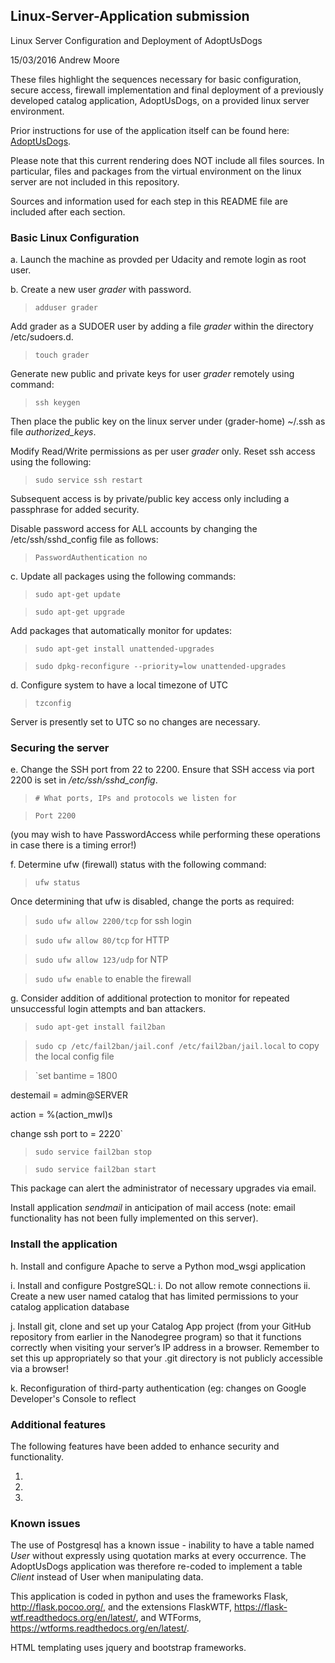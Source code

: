 ## Linux-Server-Application submission
Linux Server Configuration and Deployment of AdoptUsDogs

15/03/2016 Andrew Moore

These files highlight the sequences necessary for basic configuration, secure access, firewall implementation and final deployment of a previously developed catalog application, AdoptUsDogs, on a provided linux server environment.

Prior instructions for use of the application itself can be found here: [AdoptUsDogs](https://github.com/erooma/Catalog-Application).

Please note that this current rendering does NOT include all files sources. In particular, files and packages from the virtual environment on the linux server are not included in this repository.

Sources and information used for each step in this README file are included after each section.

### Basic Linux Configuration

a. Launch the machine as provded per Udacity and remote login as root user.

b. Create a new user *grader* with password.
 
 >`adduser grader`
 
Add grader as a SUDOER user by adding a file *grader* within the directory /etc/sudoers.d.
   
 >`touch grader`
 
Generate new public and private keys for user *grader* remotely using command:
 >`ssh keygen`

Then place the public key on the linux server under (grader-home) ~/.ssh as file *authorized_keys*.

Modify Read/Write permissions as per user *grader* only.
Reset ssh access using the following:

 >`sudo service ssh restart`

Subsequent access is by private/public key access only including a passphrase for added security.

Disable password access for ALL accounts by changing the /etc/ssh/sshd_config file as follows:

 >`PasswordAuthentication no`
 
c. Update all packages using the following commands:

 >`sudo apt-get update`

 >`sudo apt-get upgrade`

Add packages that automatically monitor for updates:

>`sudo apt-get install unattended-upgrades`

>`sudo dpkg-reconfigure --priority=low unattended-upgrades`


d. Configure system to have a local timezone of UTC

>`tzconfig`

Server is presently set to UTC so no changes are necessary.

### Securing the server

e. Change the SSH port from 22 to 2200. Ensure that SSH access via port 2200 is set in */etc/ssh/sshd_config*.

>`# What ports, IPs and protocols we listen for`

>`Port 2200`

(you may wish to have PasswordAccess while performing these operations in case there is a timing error!)

f. Determine ufw (firewall) status with the following command:

>`ufw status`

Once determining that ufw is disabled, change the ports as required:

>`sudo ufw allow 2200/tcp` for ssh login

>`sudo ufw allow 80/tcp` for HTTP

>`sudo ufw allow 123/udp` for NTP

>`sudo ufw enable` to enable the firewall

g. Consider addition of additional protection to monitor for repeated unsuccessful login attempts and ban attackers.

>`sudo apt-get install fail2ban`

>`sudo cp /etc/fail2ban/jail.conf /etc/fail2ban/jail.local` to copy the local config file

>`set bantime  = 1800

  destemail = admin@SERVER  
  
  action = %(action_mwl)s  
  
  change ssh port to = 2220` 
  
>`sudo service fail2ban stop`

>`sudo service fail2ban start`


This package can alert the administrator of necessary upgrades via email.

Install application *sendmail* in anticipation of mail access (note: email functionality has not been fully implemented on this server).

### Install the application

h. Install and configure Apache to serve a Python mod_wsgi application

i. Install and configure PostgreSQL:
   i. Do not allow remote connections
   ii. Create a new user named catalog that has limited permissions to your catalog application database
   
j. Install git, clone and set up your Catalog App project (from your GitHub
repository from earlier in the Nanodegree program) so that it functions correctly
when visiting your server’s IP address in a browser. Remember to set this up
appropriately so that your .git directory is not publicly accessible via a browser!

k. Reconfiguration of third-party authentication (eg: changes on Google Developer's Console to reflect 

### Additional features

The following features have been added to enhance security and functionality.

1.
2.
3.



### Known issues

The use of Postgresql has a known issue - inability to have a table named *User* without expressly using quotation marks at every occurrence. The AdoptUsDogs application was therefore re-coded to implement a table *Client* instead of User when manipulating data.


This application is coded in python and uses the frameworks Flask, 
http://flask.pocoo.org/, and the extensions FlaskWTF, 
https://flask-wtf.readthedocs.org/en/latest/, and WTForms, 
https://wtforms.readthedocs.org/en/latest/.

HTML templating uses jquery and bootstrap frameworks.
